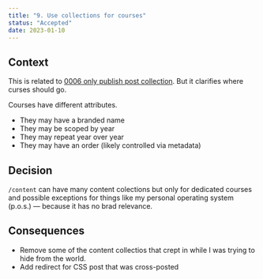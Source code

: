```yaml
---
title: "9. Use collections for courses"
status: "Accepted"
date: 2023-01-10
---
```


## Context

This is related to [0006 only publish post collection](0006-only-publish-post-collection.md).
But it clarifies where curses should go.

Courses have different attributes.

- They may have a branded name
- They may be scoped by year
- They may repeat year over year
- They may have an order (likely controlled via metadata)

## Decision

`/content` can have many content colections but only for dedicated courses and possible exceptions for things like my personal operating system (p.o.s.) — because it has no brad relevance.

## Consequences

- Remove some of the content collectios that crept in while I was trying to hide from the world.
- Add redirect for CSS post that was cross-posted
